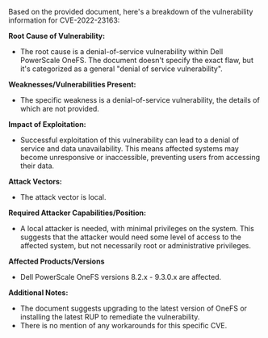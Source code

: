 Based on the provided document, here's a breakdown of the vulnerability information for CVE-2022-23163:

**Root Cause of Vulnerability:**

*   The root cause is a denial-of-service vulnerability within Dell PowerScale OneFS. The document doesn't specify the exact flaw, but it's categorized as a general "denial of service vulnerability".

**Weaknesses/Vulnerabilities Present:**

*   The specific weakness is a denial-of-service vulnerability, the details of which are not provided.

**Impact of Exploitation:**

*   Successful exploitation of this vulnerability can lead to a denial of service and data unavailability. This means affected systems may become unresponsive or inaccessible, preventing users from accessing their data.

**Attack Vectors:**

*   The attack vector is local.

**Required Attacker Capabilities/Position:**

*   A local attacker is needed, with minimal privileges on the system. This suggests that the attacker would need some level of access to the affected system, but not necessarily root or administrative privileges.

**Affected Products/Versions**
*   Dell PowerScale OneFS versions 8.2.x - 9.3.0.x are affected.

**Additional Notes:**
*   The document suggests upgrading to the latest version of OneFS or installing the latest RUP to remediate the vulnerability.
*   There is no mention of any workarounds for this specific CVE.